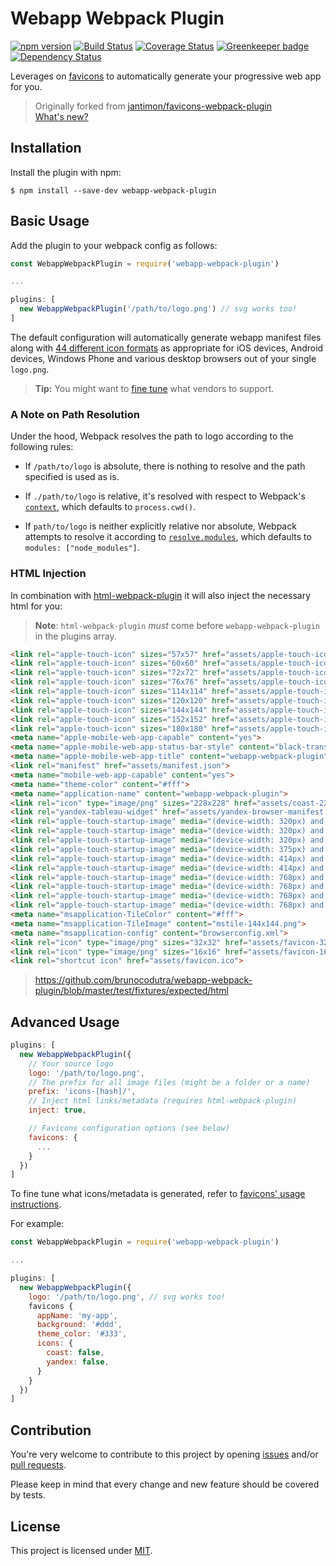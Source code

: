 # Webapp Webpack Plugin

[![npm version](https://badge.fury.io/js/webapp-webpack-plugin.svg)](http://badge.fury.io/js/webapp-webpack-plugin)
[![Build Status](https://travis-ci.org/brunocodutra/webapp-webpack-plugin.svg?branch=master)](https://travis-ci.org/brunocodutra/webapp-webpack-plugin)
[![Coverage Status](https://coveralls.io/repos/github/brunocodutra/webapp-webpack-plugin/badge.svg?branch=master)](https://coveralls.io/github/brunocodutra/webapp-webpack-plugin?branch=master)
[![Greenkeeper badge](https://badges.greenkeeper.io/brunocodutra/webapp-webpack-plugin.svg)](https://greenkeeper.io/)
[![Dependency Status](https://david-dm.org/brunocodutra/webapp-webpack-plugin.svg)](https://david-dm.org/brunocodutra/webapp-webpack-plugin)

Leverages on [favicons](https://github.com/haydenbleasel/favicons) to automatically generate your progressive web app for you.

> Originally forked from [jantimon/favicons-webpack-plugin](https://github.com/jantimon/favicons-webpack-plugin)
> <br/>[What's new?](https://github.com/brunocodutra/webapp-webpack-plugin/releases)

## Installation

Install the plugin with npm:
```shell
$ npm install --save-dev webapp-webpack-plugin
```

## Basic Usage

Add the plugin to your webpack config as follows:

```javascript
const WebappWebpackPlugin = require('webapp-webpack-plugin')

...

plugins: [
  new WebappWebpackPlugin('/path/to/logo.png') // svg works too!
]
```

The default configuration will automatically generate webapp manifest files along with
[44 different icon formats](https://github.com/brunocodutra/webapp-webpack-plugin/tree/master/test/fixtures/expected/default/assets)
as appropriate for iOS devices, Android devices, Windows Phone and various desktop browsers out of your single `logo.png`.

> **Tip:** You might want to [fine tune](#advanced-usage) what vendors to support.

### A Note on Path Resolution

Under the hood, Webpack resolves the path to logo according to the following
rules:

* If `/path/to/logo` is absolute, there is nothing to resolve and the path
specified is used as is.

* If `./path/to/logo` is relative, it's resolved with respect to Webpack's
[`context`](https://webpack.js.org/configuration/entry-context/#context),
which defaults to `process.cwd()`.

* If `path/to/logo` is neither explicitly relative nor absolute,
Webpack attempts to resolve it according to
[`resolve.modules`](https://webpack.js.org/configuration/resolve/#resolve-modules),
which defaults to `modules: ["node_modules"]`.

### HTML Injection

In combination with [html-webpack-plugin](https://github.com/ampedandwired/html-webpack-plugin) it will also inject the necessary html for you:

> **Note**: `html-webpack-plugin` _must_ come before `webapp-webpack-plugin` in the plugins array.

```html
<link rel="apple-touch-icon" sizes="57x57" href="assets/apple-touch-icon-57x57.png">
<link rel="apple-touch-icon" sizes="60x60" href="assets/apple-touch-icon-60x60.png">
<link rel="apple-touch-icon" sizes="72x72" href="assets/apple-touch-icon-72x72.png">
<link rel="apple-touch-icon" sizes="76x76" href="assets/apple-touch-icon-76x76.png">
<link rel="apple-touch-icon" sizes="114x114" href="assets/apple-touch-icon-114x114.png">
<link rel="apple-touch-icon" sizes="120x120" href="assets/apple-touch-icon-120x120.png">
<link rel="apple-touch-icon" sizes="144x144" href="assets/apple-touch-icon-144x144.png">
<link rel="apple-touch-icon" sizes="152x152" href="assets/apple-touch-icon-152x152.png">
<link rel="apple-touch-icon" sizes="180x180" href="assets/apple-touch-icon-180x180.png">
<meta name="apple-mobile-web-app-capable" content="yes">
<meta name="apple-mobile-web-app-status-bar-style" content="black-translucent">
<meta name="apple-mobile-web-app-title" content="webapp-webpack-plugin">
<link rel="manifest" href="assets/manifest.json">
<meta name="mobile-web-app-capable" content="yes">
<meta name="theme-color" content="#fff">
<meta name="application-name" content="webapp-webpack-plugin">
<link rel="icon" type="image/png" sizes="228x228" href="assets/coast-228x228.png">
<link rel="yandex-tableau-widget" href="assets/yandex-browser-manifest.json">
<link rel="apple-touch-startup-image" media="(device-width: 320px) and (device-height: 480px) and (-webkit-device-pixel-ratio: 1)" href="assets/apple-touch-startup-image-320x460.png">
<link rel="apple-touch-startup-image" media="(device-width: 320px) and (device-height: 480px) and (-webkit-device-pixel-ratio: 2)" href="assets/apple-touch-startup-image-640x920.png">
<link rel="apple-touch-startup-image" media="(device-width: 320px) and (device-height: 568px) and (-webkit-device-pixel-ratio: 2)" href="assets/apple-touch-startup-image-640x1096.png">
<link rel="apple-touch-startup-image" media="(device-width: 375px) and (device-height: 667px) and (-webkit-device-pixel-ratio: 2)" href="assets/apple-touch-startup-image-750x1294.png">
<link rel="apple-touch-startup-image" media="(device-width: 414px) and (device-height: 736px) and (orientation: landscape) and (-webkit-device-pixel-ratio: 3)" href="assets/apple-touch-startup-image-1182x2208.png">
<link rel="apple-touch-startup-image" media="(device-width: 414px) and (device-height: 736px) and (orientation: portrait) and (-webkit-device-pixel-ratio: 3)" href="assets/apple-touch-startup-image-1242x2148.png">
<link rel="apple-touch-startup-image" media="(device-width: 768px) and (device-height: 1024px) and (orientation: landscape) and (-webkit-device-pixel-ratio: 1)" href="assets/apple-touch-startup-image-748x1024.png">
<link rel="apple-touch-startup-image" media="(device-width: 768px) and (device-height: 1024px) and (orientation: portrait) and (-webkit-device-pixel-ratio: 1)" href="assets/apple-touch-startup-image-768x1004.png">
<link rel="apple-touch-startup-image" media="(device-width: 768px) and (device-height: 1024px) and (orientation: landscape) and (-webkit-device-pixel-ratio: 2)" href="assets/apple-touch-startup-image-1496x2048.png">
<link rel="apple-touch-startup-image" media="(device-width: 768px) and (device-height: 1024px) and (orientation: portrait) and (-webkit-device-pixel-ratio: 2)" href="assets/apple-touch-startup-image-1536x2008.png">
<meta name="msapplication-TileColor" content="#fff">
<meta name="msapplication-TileImage" content="mstile-144x144.png">
<meta name="msapplication-config" content="browserconfig.xml">
<link rel="icon" type="image/png" sizes="32x32" href="assets/favicon-32x32.png">
<link rel="icon" type="image/png" sizes="16x16" href="assets/favicon-16x16.png">
<link rel="shortcut icon" href="assets/favicon.ico">
```

> https://github.com/brunocodutra/webapp-webpack-plugin/blob/master/test/fixtures/expected/html

## Advanced Usage

```javascript
plugins: [
  new WebappWebpackPlugin({
    // Your source logo
    logo: '/path/to/logo.png',
    // The prefix for all image files (might be a folder or a name)
    prefix: 'icons-[hash]/',
    // Inject html links/metadata (requires html-webpack-plugin)
    inject: true,

    // Favicons configuration options (see below)
    favicons: {
      ...
    }
  })
]
```

To fine tune what icons/metadata is generated, refer to
[favicons' usage instructions](https://github.com/haydenbleasel/favicons#usage).

For example:

```javascript
const WebappWebpackPlugin = require('webapp-webpack-plugin')

...

plugins: [
  new WebappWebpackPlugin({
    logo: '/path/to/logo.png', // svg works too!
    favicons {
      appName: 'my-app',
      background: '#ddd',
      theme_color: '#333',
      icons: {
        coast: false,
        yandex: false,
      }
    }
  })
]
```

## Contribution

You're very welcome to contribute to this project by opening [issues](https://github.com/brunocodutra/webapp-webpack-plugin/issues) and/or [pull requests](https://github.com/brunocodutra/webapp-webpack-plugin/pulls).

Please keep in mind that every change and new feature should be covered by tests.

## License

This project is licensed under [MIT](https://github.com/brunocodutra/webapp-webpack-plugin/blob/master/LICENSE).
